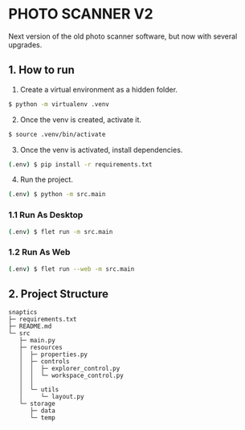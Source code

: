 # PHOTO SCANNER V2

Next version of the old photo scanner software, but now with several upgrades.

## 1. How to run

1. Create a virtual environment as a hidden folder.

```bash
$ python -m virtualenv .venv
```

2. Once the venv is created, activate it.

```bash
$ source .venv/bin/activate
```

3. Once the venv is activated, install dependencies.

```bash
(.env) $ pip install -r requirements.txt
```

4. Run the project.

```bash
(.env) $ python -m src.main
```

### 1.1 Run As Desktop

```bash
(.env) $ flet run -m src.main
```

### 1.2 Run As Web

```bash
(.env) $ flet run --web -m src.main
```

## 2. Project Structure

```text
snaptics
├─ requirements.txt
├─ README.md
└─ src
   ├─ main.py
   ├─ resources
   │  ├─ properties.py
   │  ├─ controls
   │  │  ├─ explorer_control.py
   │  │  └─ workspace_control.py
   │  │
   │  └─ utils
   │     └─ layout.py
   └─ storage
      ├─ data
      └─ temp
```
